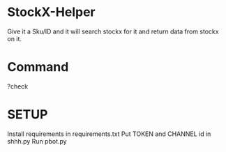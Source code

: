 # StockX-Helper

Give it a Sku/ID and it will search stockx for it and return data from stockx on it.

# Command

?check <id>

# SETUP

Install requirements in requirements.txt
Put TOKEN and CHANNEL id in shhh.py
Run pbot.py
